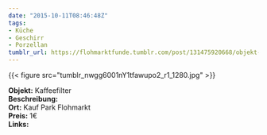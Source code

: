 ```yaml
---
date: "2015-10-11T08:46:48Z"
tags:
- Küche
- Geschirr
- Porzellan
tumblr_url: https://flohmarktfunde.tumblr.com/post/131475920668/objekt-kaffeefilter-beschreibung-lorem-ipsum
---
```

 {{< figure src="tumblr_nwgg6001nY1tfawupo2_r1_1280.jpg" >}}  

**Objekt:** Kaffeefilter  
**Beschreibung:**   
**Ort:** Kauf Park Flohmarkt  
**Preis:** 1€  
**Links:** 
